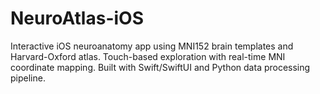 # NeuroAtlas-iOS
Interactive iOS neuroanatomy app using MNI152 brain templates and Harvard-Oxford atlas. Touch-based exploration with real-time MNI coordinate mapping. Built with Swift/SwiftUI and Python data processing pipeline.
